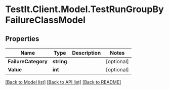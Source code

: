 # TestIt.Client.Model.TestRunGroupByFailureClassModel

## Properties

Name | Type | Description | Notes
------------ | ------------- | ------------- | -------------
**FailureCategory** | **string** |  | [optional] 
**Value** | **int** |  | [optional] 

[[Back to Model list]](../README.md#documentation-for-models) [[Back to API list]](../README.md#documentation-for-api-endpoints) [[Back to README]](../README.md)

